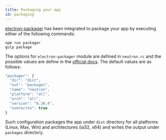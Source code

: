 ```yaml
---
title: Packaging your app
id: packaging
---
```


[electron-packager](https://github.com/maxogden/electron-packager) has been integrated to package your app by executing either of the following commands:

```
npm run packager
gulp package
```

The options for `electron-packager` module are defined in `neutron.rc` and the possible values are define in the [official docs](https://github.com/maxogden/electron-packager#opts). The default values are as follows:

```js
"packager": {
  "dir": "dist",
  "out": "packages",
  "name": "neutron",
  "platform": "all",
  "arch": "all",
  "version": "0.30.4",
  "overwrite": true
}
```

Such configuration packages the app under `dist` directory for all platforms (Linux, Max, Win) and architectures (ia32, x64) and writes the output under `packages` directory. 
